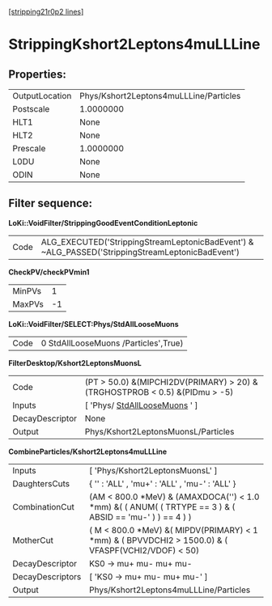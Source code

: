 [[stripping21r0p2 lines]](./stripping21r0p2-index)

# StrippingKshort2Leptons4muLLLine

## Properties:

|                |                                        |
|----------------|----------------------------------------|
| OutputLocation | Phys/Kshort2Leptons4muLLLine/Particles |
| Postscale      | 1.0000000                              |
| HLT1           | None                                   |
| HLT2           | None                                   |
| Prescale       | 1.0000000                              |
| L0DU           | None                                   |
| ODIN           | None                                   |

## Filter sequence:

**LoKi::VoidFilter/StrippingGoodEventConditionLeptonic**

|      |                                                                                                   |
|------|---------------------------------------------------------------------------------------------------|
| Code | ALG_EXECUTED('StrippingStreamLeptonicBadEvent') & \~ALG_PASSED('StrippingStreamLeptonicBadEvent') |

**CheckPV/checkPVmin1**

|        |     |
|--------|-----|
| MinPVs | 1   |
| MaxPVs | -1  |

**LoKi::VoidFilter/SELECT:Phys/StdAllLooseMuons**

|      |                                      |
|------|--------------------------------------|
| Code | 0 StdAllLooseMuons /Particles',True) |

**FilterDesktop/Kshort2LeptonsMuonsL**

|                 |                                                                               |
|-----------------|-------------------------------------------------------------------------------|
| Code            | (PT \> 50.0) &(MIPCHI2DV(PRIMARY) \> 20) &(TRGHOSTPROB \< 0.5) &(PIDmu \> -5) |
| Inputs          | [ 'Phys/ [StdAllLooseMuons](./stripping21r0p2-stdallloosemuons) ' ]         |
| DecayDescriptor | None                                                                          |
| Output          | Phys/Kshort2LeptonsMuonsL/Particles                                           |

**CombineParticles/Kshort2Leptons4muLLLine**

|                  |                                                                                                             |
|------------------|-------------------------------------------------------------------------------------------------------------|
| Inputs           | [ 'Phys/Kshort2LeptonsMuonsL' ]                                                                           |
| DaughtersCuts    | { '' : 'ALL' , 'mu+' : 'ALL' , 'mu-' : 'ALL' }                                                              |
| CombinationCut   | (AM \< 800.0 \*MeV) & (AMAXDOCA('') \< 1.0 \*mm) &( ( ANUM( ( TRTYPE == 3 ) & ( ABSID == 'mu-' ) ) == 4 ) ) |
| MotherCut        | ( M \< 800.0 \*MeV) &( MIPDV(PRIMARY) \< 1 \*mm) & ( BPVVDCHI2 \> 1500.0) & ( VFASPF(VCHI2/VDOF) \< 50)     |
| DecayDescriptor  | KS0 -\> mu+ mu- mu+ mu-                                                                                     |
| DecayDescriptors | [ 'KS0 -\> mu+ mu- mu+ mu-' ]                                                                             |
| Output           | Phys/Kshort2Leptons4muLLLine/Particles                                                                      |
